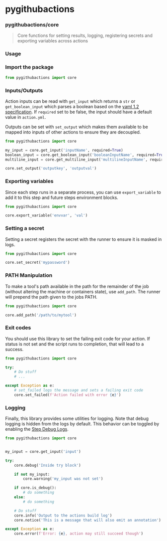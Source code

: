 # pygithubactions
### pygithubactions/core
> Core functions for setting results, logging, registering secrets and exporting variables across actions

### Usage

### Import the package

```python
from pygithubactions import core
```

### Inputs/Outputs

Action inputs can be read with `get_input` which returns a `str` or `get_boolean_input` which parses a boolean based on the [yaml 1.2 specification](https://yaml.org/spec/1.2/spec.html#id2804923). If `required` set to be false, the input should have a default value in `action.yml`.

Outputs can be set with `set_output` which makes them available to be mapped into inputs of other actions to ensure they are decoupled.

```python
from pygithubactions import core

my_input = core.get_input('inputName', required=True)
boolean_input = core.get_boolean_input('booleanInputName', required=True)
multiline_input = core.get_multiline_input('multilineInputName', required=True)

core.set_output('outputkey', 'outputval')
```

### Exporting variables

Since each step runs in a separate process, you can use `export_variable` to add it to this step and future steps environment blocks.

```python
from pygithubactions import core

core.export_variable('envvar', 'val')
```

### Setting a secret

Setting a secret registers the secret with the runner to ensure it is masked in logs.

```python
from pygithubactions import core

core.set_secret('mypassword')
```

### PATH Manipulation

To make a tool's path available in the path for the remainder of the job (without altering the machine or containers state), use `add_path`.  The runner will prepend the path given to the jobs PATH.

```python
from pygithubactions import core

core.add_path('/path/to/mytool')
```

### Exit codes

You should use this library to set the failing exit code for your action.  If status is not set and the script runs to completion, that will lead to a success.

```python
from pygithubactions import core

try:
    # Do stuff
    # ...

except Exception as e:
    # set_failed logs the message and sets a failing exit code
    core.set_failed(f'Action failed with error {e}')
```

### Logging

Finally, this library provides some utilities for logging. Note that debug logging is hidden from the logs by default. This behavior can be toggled by enabling the [Step Debug Logs](../../docs/action-debugging.md#step-debug-logs).

```python
from pygithubactions import core


my_input = core.get_input('input')

try:
    core.debug('Inside try block')

    if not my_input:
        core.warning('my_input was not set')

    if core.is_debug():
        # do something
    else:
        # do something

    # Do stuff
    core.info('Output to the actions build log')
    core.notice('This is a message that will also emit an annotation')

except Exception as e:
    core.error(f'Error: {e}, action may still succeed though')
```
